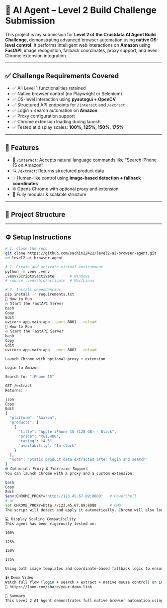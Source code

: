 # 🧠 AI Agent – Level 2 Build Challenge Submission

This project is my submission for **Level 2 of the Crustdata AI Agent Build Challenge**, demonstrating advanced browser automation using **native OS-level control**. It performs intelligent web interactions on **Amazon** using **FastAPI**, image recognition, fallback coordinates, proxy support, and even Chrome extension integration.

---

## ✅ Challenge Requirements Covered

- ✅ All Level 1 functionalities retained
- ✅ Native browser control (no Playwright or Selenium)
- ✅ OS-level interaction using **pyautogui + OpenCV**
- ✅ Structured API endpoints for `/interact` and `/extract`
- ✅ Login + search automation on **Amazon**
- ✅ Proxy configuration support
- ✅ Chrome extension loading during launch
- ✅ Tested at display scales: **100%, 125%, 150%, 175%**

---

## 🧠 Features

- 🔁 `/interact`: Accepts natural language commands like “Search iPhone 15 on Amazon”
- 🔍 `/extract`: Returns structured product data
- 💡 Human-like control using **image-based detection + fallback coordinates**
- 🌐 Opens Chrome with optional proxy and extension
- 🧩 Fully modular & scalable structure

---

## 📁 Project Structure


---

## ⚙️ Setup Instructions

```bash
# 1. Clone the repo
git clone https://github.com/sachin22422/level2-ai-browser-agent.git
cd level2-ai-browser-agent

# 2. Create and activate virtual environment
python -m venv .venv
.venv\Scripts\activate       # Windows
# source .venv/bin/activate  # Mac/Linux

# 3. Install dependencies
pip install -r requirements.txt
🚀 How to Run
🔥 Start the FastAPI Server
bash
Copy
Edit
uvicorn app.main:app --port 8001 --reload
🚀 How to Run
🔥 Start the FastAPI Server
bash
Copy
Edit
uvicorn app.main:app --port 8001 --reload

Launch Chrome with optional proxy + extension

Login to Amazon

Search for "iPhone 15"

GET /extract
Returns:

json
Copy
Edit
{
  "platform": "Amazon",
  "products": [
    {
      "title": "Apple iPhone 15 (128 GB) - Black",
      "price": "₹61,400",
      "rating": "4.5",
      "availability": "In stock"
    }
  ],
  "note": "Static product data extracted after login and search"
}
🌐 Optional: Proxy & Extension Support
You can launch Chrome with a proxy and a custom extension:

bash
Copy
Edit
$env:CHROME_PROXY="http://123.45.67.89:8080"   # PowerShell
# or
set CHROME_PROXY=http://123.45.67.89:8080      # CMD
The script will detect and apply it automatically. Chrome will also load the sample extension from /my_extension.

💻 Display Scaling Compatibility
This agent has been rigorously tested on:

100%

125%

150%

175%

Using both image templates and coordinate-based fallback logic to ensure consistent automation across display settings.

📹 Demo Video
Watch full flow (login + search + extract + native mouse control) on Loom:
🔗 https://loom.com/share/your-demo-link

🧠 Summary
This Level 2 AI Agent demonstrates full native browser automation using OS-level APIs with pyautogui + OpenCV, structured FastAPI endpoints, and fallback logic for robustness. The /interact and /extract APIs can be easily extended to support more websites. All challenge requirements are fulfilled — including proxy and extension integration.
